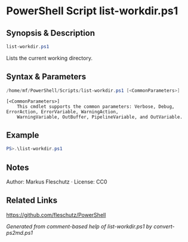 # PowerShell Script list-workdir.ps1

## Synopsis & Description
```powershell
list-workdir.ps1
```

Lists the current working directory.

## Syntax & Parameters
```powershell
/home/mf/PowerShell/Scripts/list-workdir.ps1 [<CommonParameters>]
```

```
[<CommonParameters>]
    This cmdlet supports the common parameters: Verbose, Debug, ErrorAction, ErrorVariable, WarningAction, 
    WarningVariable, OutBuffer, PipelineVariable, and OutVariable.
```

## Example
```powershell
PS>.\list-workdir.ps1
```


## Notes
Author: Markus Fleschutz · License: CC0

## Related Links
https://github.com/fleschutz/PowerShell

*Generated from comment-based help of list-workdir.ps1 by convert-ps2md.ps1*
